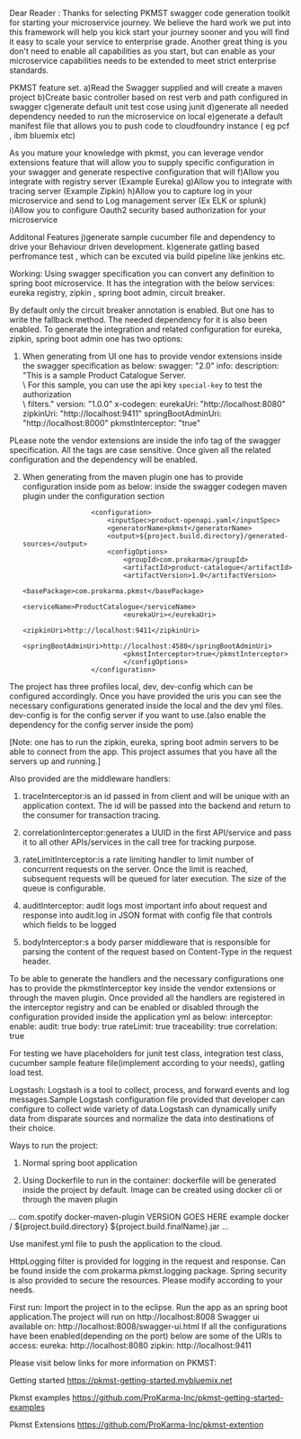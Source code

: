 Dear Reader : Thanks for selecting PKMST swagger code generation toolkit for starting your microservice journey. 
We believe the hard work we put into this framework will help you kick start your journey sooner and you will find it
easy to scale your service to enterprise grade. Another great thing is you don't need to enable all capabilities as you start,
but can enable as your microservice capabilities needs to be extended to meet strict enterprise standards.

PKMST feature set.
a)Read the Swagger supplied and will create a maven project
b)Create basic controller based on rest verb and path configured in swagger
c)generate default unit test cose using junit
d)generate all needed dependency needed to run the microservice on local
e)generate a default manifest file that allows you to push code to cloudfoundry instance ( eg pcf , ibm bluemix etc)

As you mature your knowledge with pkmst, you can leverage vendor extensions feature that will allow you to supply specific configuration
in your swagger and generate respective configuration that will
f)Allow you integrate with registry server (Example Eureka)
g)Allow you to integrate with tracing server (Example Zipkin)
h)Allow you to capture log in your microservice and send to Log management server (Ex ELK or splunk)
i)Allow you to configure Oauth2 security based authorization for your microservice

 Additonal Features
 j)generate sample cucumber file and dependency to drive your Behaviour driven development.
 k)generate gatling based perfromance test , which can be excuted via build pipeline like jenkins etc.
 
 
Working:
Using swagger specification you can convert any definition to spring boot microservice.
It has the integration with the below services:
eureka registry, zipkin , spring boot admin, circuit breaker.

By default only the circuit breaker annotation is enabled. But one has to write the fallback method. The needed dependency for it is also been enabled. To generate the integration and 
related configuration for eureka, zipkin, spring boot admin one has two options:

1) When generating from UI one has to provide vendor extensions inside the swagger specification as below:
swagger: "2.0"
info:
  description: "This is a sample Product Catalogue Server.\
    \  For this sample, you can use the api key `special-key` to test the authorization\
    \ filters."
  version: "1.0.0"
  x-codegen:
    eurekaUri: "http://localhost:8080"
    zipkinUri: "http://localhost:9411"
    springBootAdminUri: "http://localhost:8000"
    pkmstInterceptor: "true"
    
PLease note the vendor extensions are inside the info tag of the swagger specification. All the tags are case sensitive. Once given all the related configuration and the dependency 
will be enabled.

2) When generating from the maven plugin one has to provide configuration inside pom as below:
inside the swagger codegen maven plugin under the configuration section 

						<configuration>
							<inputSpec>product-openapi.yaml</inputSpec>
							<generatorName>pkmst</generatorName>
							<output>${project.build.directory}/generated-sources</output>
							<configOptions>
								<groupId>com.prokarma</groupId>
								<artifactId>product-catalogue</artifactId>
								<artifactVersion>1.0</artifactVersion>
								<basePackage>com.prokarma.pkmst</basePackage>
								<serviceName>ProductCatalogue</serviceName>
								<eurekaUri></eurekaUri>
								<zipkinUri>http://localhost:9411</zipkinUri>
								<springBootAdminUri>http://localhost:4588</springBootAdminUri>
								<pkmstInterceptor>true</pkmstInterceptor>
								</configOptions>
						</configuration> 
						
 The project has three profiles local, dev, dev-config which can be configured accordingly. Once you have provided the uris you can see the necessary configurations generated inside the local and the dev
 yml files. dev-config is for the config server if you want to use.(also enable the dependency for the config server inside the pom)
 
 [Note: one has to run the zipkin, eureka, spring boot admin servers to be able to connect from the app. This project assumes that you have all the servers
 up and running.]
 
 Also provided are the middleware handlers:

1) traceInterceptor:is an id passed in from client and will be unique with an application context. The id will be passed into the backend and return to the consumer for transaction tracing.

2) correlationInterceptor:generates a UUID in the first API/service and pass it to all other APIs/services in the call tree for tracking purpose.

3) rateLimitInterceptor:is a rate limiting handler to limit number of concurrent requests on the server. Once the limit is reached, subsequent requests will be queued for later execution. The size of the queue is configurable.

4) auditInterceptor: audit logs most important info about request and response into audit.log in JSON format with config file that controls which fields to be logged

5) bodyInterceptor:s a body parser middleware that is responsible for parsing the content of the request based on Content-Type in the request header.

To be able to generate the handlers and the necessary configurations one has to provide the pkmstInterceptor key inside the vendor extensions or through
the maven plugin.
Once provided all the handlers are registered in the interceptor registry and can be enabled or disabled through the configuration provided inside 
the application yml as below:
interceptor:
   enable:
       audit: true
       body: true
       rateLimit: true
       traceability: true
       correlation: true  
 
For testing we have placeholders for junit test class, integration test class, cucumber sample 
feature file(implement according to your needs), gatling load test.

Logstash: Logstash is a tool to collect, process, and forward events and log messages.Sample Logstash configuration file provided that developer can configure to collect wide variety of data.Logstash can dynamically unify data from disparate sources and normalize the data into destinations of their choice.

Ways to run the project:
1) Normal spring boot application

2) Using Dockerfile to run in the container:
dockerfile will be generated inside the project by default. Image can be created using docker cli or through the maven plugin

<build>
  <plugins>
    ...
    <plugin>
      <groupId>com.spotify</groupId>
      <artifactId>docker-maven-plugin</artifactId>
      <version>VERSION GOES HERE</version>
      <configuration>
        <imageName>example</imageName>
        <dockerDirectory>docker</dockerDirectory>
        <resources>
           <resource>
             <targetPath>/</targetPath>
             <directory>${project.build.directory}</directory>
             <include>${project.build.finalName}.jar</include>
           </resource>
        </resources>
      </configuration>
    </plugin>
    ...
  </plugins>
</build>

Use manifest.yml file to push the application to the cloud.

HttpLogging filter is provided for logging in the request and response. Can be found inside the com.prokarma.pkmst.logging package.
Spring security is also provided to secure the resources. Please modify according to your needs.

First run:
Import the project in to the eclipse. Run the app as an spring boot application.The project will run on http://localhost:8008
Swagger ui available on:
http://localhost:8008/swagger-ui.html
If all the configurations have been enabled(depending on the port) below are some of the URls to access:
eureka: http://localhost:8080
zipkin: http://localhost:9411

Please visit below links for more information on PKMST:

Getting started
https://pkmst-getting-started.mybluemix.net

Pkmst examples
https://github.com/ProKarma-Inc/pkmst-getting-started-examples

Pkmst Extensions
https://github.com/ProKarma-Inc/pkmst-extention